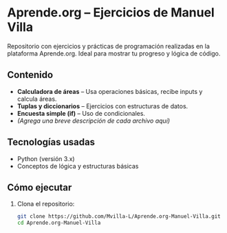 # Aprende.org – Ejercicios de Manuel Villa

Repositorio con ejercicios y prácticas de programación realizadas en la plataforma Aprende.org. Ideal para mostrar tu progreso y lógica de código.

## Contenido
- **Calculadora de áreas** – Usa operaciones básicas, recibe inputs y calcula áreas.
- **Tuplas y diccionarios** – Ejercicios con estructuras de datos.
- **Encuesta simple (if)** – Uso de condicionales.
- *(Agrega una breve descripción de cada archivo aquí)*

## Tecnologías usadas
- Python (versión 3.x)
- Conceptos de lógica y estructuras básicas

## Cómo ejecutar
1. Clona el repositorio:
   ```bash
   git clone https://github.com/Mvilla-L/Aprende.org-Manuel-Villa.git
   cd Aprende.org-Manuel-Villa
